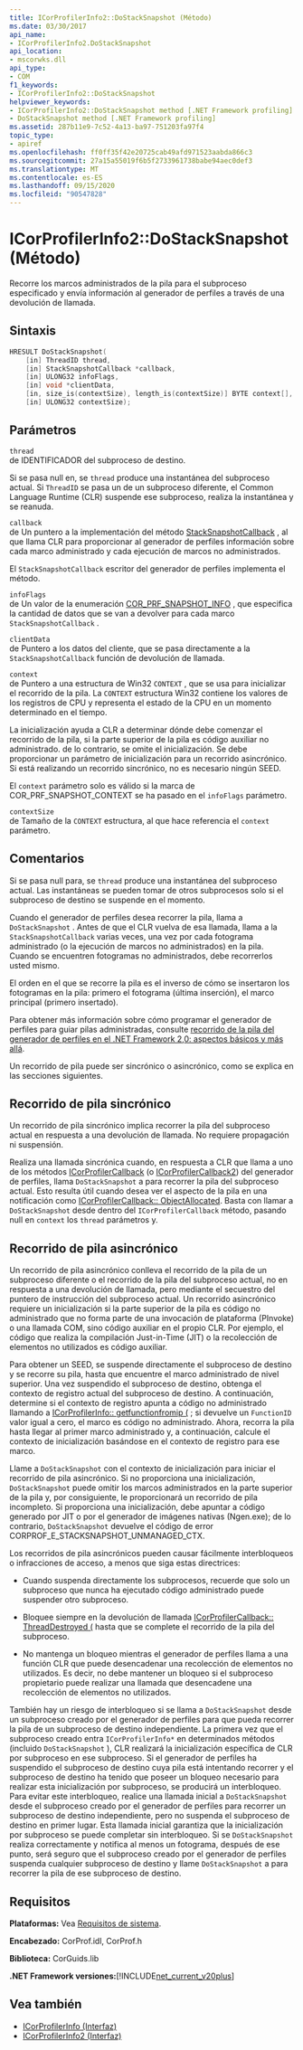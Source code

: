 ```yaml
---
title: ICorProfilerInfo2::DoStackSnapshot (Método)
ms.date: 03/30/2017
api_name:
- ICorProfilerInfo2.DoStackSnapshot
api_location:
- mscorwks.dll
api_type:
- COM
f1_keywords:
- ICorProfilerInfo2::DoStackSnapshot
helpviewer_keywords:
- ICorProfilerInfo2::DoStackSnapshot method [.NET Framework profiling]
- DoStackSnapshot method [.NET Framework profiling]
ms.assetid: 287b11e9-7c52-4a13-ba97-751203fa97f4
topic_type:
- apiref
ms.openlocfilehash: ff0ff35f42e20725cab49afd971523aabda866c3
ms.sourcegitcommit: 27a15a55019f6b5f2733961738babe94aec0def3
ms.translationtype: MT
ms.contentlocale: es-ES
ms.lasthandoff: 09/15/2020
ms.locfileid: "90547828"
---
```

# <a name="icorprofilerinfo2dostacksnapshot-method"></a>ICorProfilerInfo2::DoStackSnapshot (Método)
Recorre los marcos administrados de la pila para el subproceso especificado y envía información al generador de perfiles a través de una devolución de llamada.  
  
## <a name="syntax"></a>Sintaxis  
  
```cpp  
HRESULT DoStackSnapshot(  
    [in] ThreadID thread,  
    [in] StackSnapshotCallback *callback,  
    [in] ULONG32 infoFlags,  
    [in] void *clientData,  
    [in, size_is(contextSize), length_is(contextSize)] BYTE context[],  
    [in] ULONG32 contextSize);  
```  
  
## <a name="parameters"></a>Parámetros  
 `thread`  
 de IDENTIFICADOR del subproceso de destino.  
  
 Si se pasa null en, se `thread` produce una instantánea del subproceso actual. Si `ThreadID` se pasa un de un subproceso diferente, el Common Language Runtime (CLR) suspende ese subproceso, realiza la instantánea y se reanuda.  
  
 `callback`  
 de Un puntero a la implementación del método [StackSnapshotCallback](stacksnapshotcallback-function.md) , al que llama CLR para proporcionar al generador de perfiles información sobre cada marco administrado y cada ejecución de marcos no administrados.  
  
 El `StackSnapshotCallback` escritor del generador de perfiles implementa el método.  
  
 `infoFlags`  
 de Un valor de la enumeración [COR_PRF_SNAPSHOT_INFO](cor-prf-snapshot-info-enumeration.md) , que especifica la cantidad de datos que se van a devolver para cada marco `StackSnapshotCallback` .  
  
 `clientData`  
 de Puntero a los datos del cliente, que se pasa directamente a la `StackSnapshotCallback` función de devolución de llamada.  
  
 `context`  
 de Puntero a una estructura de Win32 `CONTEXT` , que se usa para inicializar el recorrido de la pila. La `CONTEXT` estructura Win32 contiene los valores de los registros de CPU y representa el estado de la CPU en un momento determinado en el tiempo.  
  
 La inicialización ayuda a CLR a determinar dónde debe comenzar el recorrido de la pila, si la parte superior de la pila es código auxiliar no administrado. de lo contrario, se omite el inicialización. Se debe proporcionar un parámetro de inicialización para un recorrido asincrónico. Si está realizando un recorrido sincrónico, no es necesario ningún SEED.  
  
 El `context` parámetro solo es válido si la marca de COR_PRF_SNAPSHOT_CONTEXT se ha pasado en el `infoFlags` parámetro.  
  
 `contextSize`  
 de Tamaño de la `CONTEXT` estructura, al que hace referencia el `context` parámetro.  
  
## <a name="remarks"></a>Comentarios  
 Si se pasa null para, se `thread` produce una instantánea del subproceso actual. Las instantáneas se pueden tomar de otros subprocesos solo si el subproceso de destino se suspende en el momento.  
  
 Cuando el generador de perfiles desea recorrer la pila, llama a `DoStackSnapshot` . Antes de que el CLR vuelva de esa llamada, llama a la `StackSnapshotCallback` varias veces, una vez por cada fotograma administrado (o la ejecución de marcos no administrados) en la pila. Cuando se encuentren fotogramas no administrados, debe recorrerlos usted mismo.  
  
 El orden en el que se recorre la pila es el inverso de cómo se insertaron los fotogramas en la pila: primero el fotograma (última inserción), el marco principal (primero insertado).  
  
 Para obtener más información sobre cómo programar el generador de perfiles para guiar pilas administradas, consulte [recorrido de la pila del generador de perfiles en el .NET Framework 2,0: aspectos básicos y más allá](/previous-versions/dotnet/articles/bb264782(v=msdn.10)).  
  
 Un recorrido de pila puede ser sincrónico o asincrónico, como se explica en las secciones siguientes.  
  
## <a name="synchronous-stack-walk"></a>Recorrido de pila sincrónico  
 Un recorrido de pila sincrónico implica recorrer la pila del subproceso actual en respuesta a una devolución de llamada. No requiere propagación ni suspensión.  
  
 Realiza una llamada sincrónica cuando, en respuesta a CLR que llama a uno de los métodos [ICorProfilerCallback](icorprofilercallback-interface.md) (o [ICorProfilerCallback2](icorprofilercallback2-interface.md)) del generador de perfiles, llama `DoStackSnapshot` a para recorrer la pila del subproceso actual. Esto resulta útil cuando desea ver el aspecto de la pila en una notificación como [ICorProfilerCallback:: ObjectAllocated](icorprofilercallback-objectallocated-method.md). Basta con llamar a `DoStackSnapshot` desde dentro del `ICorProfilerCallback` método, pasando null en `context` los `thread` parámetros y.  
  
## <a name="asynchronous-stack-walk"></a>Recorrido de pila asincrónico  
 Un recorrido de pila asincrónico conlleva el recorrido de la pila de un subproceso diferente o el recorrido de la pila del subproceso actual, no en respuesta a una devolución de llamada, pero mediante el secuestro del puntero de instrucción del subproceso actual. Un recorrido asincrónico requiere un inicialización si la parte superior de la pila es código no administrado que no forma parte de una invocación de plataforma (PInvoke) o una llamada COM, sino código auxiliar en el propio CLR. Por ejemplo, el código que realiza la compilación Just-in-Time (JIT) o la recolección de elementos no utilizados es código auxiliar.  
  
 Para obtener un SEED, se suspende directamente el subproceso de destino y se recorre su pila, hasta que encuentre el marco administrado de nivel superior. Una vez suspendido el subproceso de destino, obtenga el contexto de registro actual del subproceso de destino. A continuación, determine si el contexto de registro apunta a código no administrado llamando a [ICorProfilerInfo:: getfunctionfromip (](icorprofilerinfo-getfunctionfromip-method.md) ; si devuelve un `FunctionID` valor igual a cero, el marco es código no administrado. Ahora, recorra la pila hasta llegar al primer marco administrado y, a continuación, calcule el contexto de inicialización basándose en el contexto de registro para ese marco.  
  
 Llame a `DoStackSnapshot` con el contexto de inicialización para iniciar el recorrido de pila asincrónico. Si no proporciona una inicialización, `DoStackSnapshot` puede omitir los marcos administrados en la parte superior de la pila y, por consiguiente, le proporcionará un recorrido de pila incompleto. Si proporciona una inicialización, debe apuntar a código generado por JIT o por el generador de imágenes nativas (Ngen.exe); de lo contrario, `DoStackSnapshot` devuelve el código de error CORPROF_E_STACKSNAPSHOT_UNMANAGED_CTX.  
  
 Los recorridos de pila asincrónicos pueden causar fácilmente interbloqueos o infracciones de acceso, a menos que siga estas directrices:  
  
- Cuando suspenda directamente los subprocesos, recuerde que solo un subproceso que nunca ha ejecutado código administrado puede suspender otro subproceso.  
  
- Bloquee siempre en la devolución de llamada [ICorProfilerCallback:: ThreadDestroyed (](icorprofilercallback-threaddestroyed-method.md) hasta que se complete el recorrido de la pila del subproceso.  
  
- No mantenga un bloqueo mientras el generador de perfiles llama a una función CLR que puede desencadenar una recolección de elementos no utilizados. Es decir, no debe mantener un bloqueo si el subproceso propietario puede realizar una llamada que desencadene una recolección de elementos no utilizados.  
  
 También hay un riesgo de interbloqueo si se llama a `DoStackSnapshot` desde un subproceso creado por el generador de perfiles para que pueda recorrer la pila de un subproceso de destino independiente. La primera vez que el subproceso creado entra `ICorProfilerInfo*` en determinados métodos (incluido `DoStackSnapshot` ), CLR realizará la inicialización específica de CLR por subproceso en ese subproceso. Si el generador de perfiles ha suspendido el subproceso de destino cuya pila está intentando recorrer y el subproceso de destino ha tenido que poseer un bloqueo necesario para realizar esta inicialización por subproceso, se producirá un interbloqueo. Para evitar este interbloqueo, realice una llamada inicial a `DoStackSnapshot` desde el subproceso creado por el generador de perfiles para recorrer un subproceso de destino independiente, pero no suspenda el subproceso de destino en primer lugar. Esta llamada inicial garantiza que la inicialización por subproceso se puede completar sin interbloqueo. Si se `DoStackSnapshot` realiza correctamente y notifica al menos un fotograma, después de ese punto, será seguro que el subproceso creado por el generador de perfiles suspenda cualquier subproceso de destino y llame `DoStackSnapshot` a para recorrer la pila de ese subproceso de destino.  
  
## <a name="requirements"></a>Requisitos  
 **Plataformas:** Vea [Requisitos de sistema](../../get-started/system-requirements.md).  
  
 **Encabezado:** CorProf.idl, CorProf.h  
  
 **Biblioteca:** CorGuids.lib  
  
 **.NET Framework versiones:**[!INCLUDE[net_current_v20plus](../../../../includes/net-current-v20plus-md.md)]  
  
## <a name="see-also"></a>Vea también

- [ICorProfilerInfo (Interfaz)](icorprofilerinfo-interface.md)
- [ICorProfilerInfo2 (Interfaz)](icorprofilerinfo2-interface.md)
